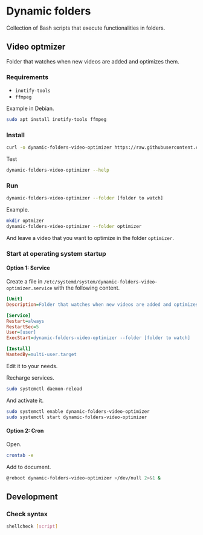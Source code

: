 # Dynamic folders

Collection of Bash scripts that execute functionalities in folders.

## Video optmizer

Folder that watches when new videos are added and optimizes them.

### Requirements

- `inotify-tools`
- `ffmpeg`

Example in Debian.

``` sh
sudo apt install inotify-tools ffmpeg
```

### Install


``` sh
curl -o dynamic-folders-video-optimizer https://raw.githubusercontent.com/tanrax/dynamic-folders/main/dynamic-folders-video-optimizer.sh && chmod +x dynamic-folders-video-optimizer && sudo mv dynamic-folders-video-optimizer /usr/local/bin && echo "🎉 Successfully installed! 🎉"
```

Test

``` sh
dynamic-folders-video-optimizer --help
```

### Run

``` sh
dynamic-folders-video-optimizer --folder [folder to watch]
```

Example.

``` sh
mkdir optmizer
dynamic-folders-video-optimizer --folder optimizer
```

And leave a video that you want to optimize in the folder `optimizer`.

### Start at operating system startup

#### Option 1: Service

Create a file in `/etc/systemd/system/dynamic-folders-video-optimizer.service` with the following content.


```ini
[Unit]
Description=Folder that watches when new videos are added and optimizes them.

[Service]
Restart=always
RestartSec=5
User=[user]
ExecStart=dynamic-folders-video-optimizer --folder [folder to watch]

[Install]
WantedBy=multi-user.target
```

Edit it to your needs.

Recharge services.

``` sh
sudo systemctl daemon-reload
```

And activate it.

``` sh
sudo systemctl enable dynamic-folders-video-optimizer
sudo systemctl start dynamic-folders-video-optimizer
```

#### Option 2: Cron

Open.

``` sh
crontab -e
```

Add to document.

``` sh
@reboot dynamic-folders-video-optimizer >/dev/null 2>&1 &
```

## Development

### Check syntax

```sh
shellcheck [script]
```
